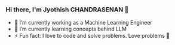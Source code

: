 ### Hi there, I'm Jyothish CHANDRASENAN 👋

- 🔭 I’m currently working as a Machine Learning Engineer
- 🌱 I’m currently learning concepts behind LLM
- ⚡ Fun fact: I love to code and solve problems. Love problems 💪

